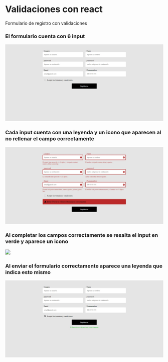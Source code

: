 <h1> Validaciones con react </h1>
  <p> Formulario de registro con validaciones </p>


  <h3> El formulario cuenta con 6 input </h3>
  
  ![](https://github.com/JorgeCanale/validation-with-react/blob/main/public/screenshots/formulario.jpeg)

  <h3> Cada input cuenta con una leyenda y un icono que aparecen al no rellenar el campo correctamente </h3>
  
  ![](https://github.com/JorgeCanale/validation-with-react/blob/main/public/screenshots/campos-incorrectos.jpeg)
  
  <h3> Al completar los campos correctamente se resalta el input en verde y aparece un icono </h3>

  ![]([https://github.com/JorgeCanale/validation-with-react/blob/main/public/screenshots/formulario-enviado-con-exito.jpeg](https://github.com/JorgeCanale/validation-with-react/blob/main/public/screenshots/campos-completados-correctamente.jpeg))
  
  <h3> Al enviar el formulario correctamente aparece una leyenda que indica esto mismo </h3> 
  
  ![](https://github.com/JorgeCanale/validation-with-react/blob/main/public/screenshots/formulario-enviado-con-exito.jpeg)

